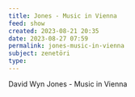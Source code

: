 ```yaml
---
title: Jones - Music in Vienna
feed: show
created: 2023-08-21 20:35
date: 2023-08-27 07:59
permalink: jones-music-in-vienna
subject: zenetöri
type: 
---
```


David Wyn Jones - Music in Vienna